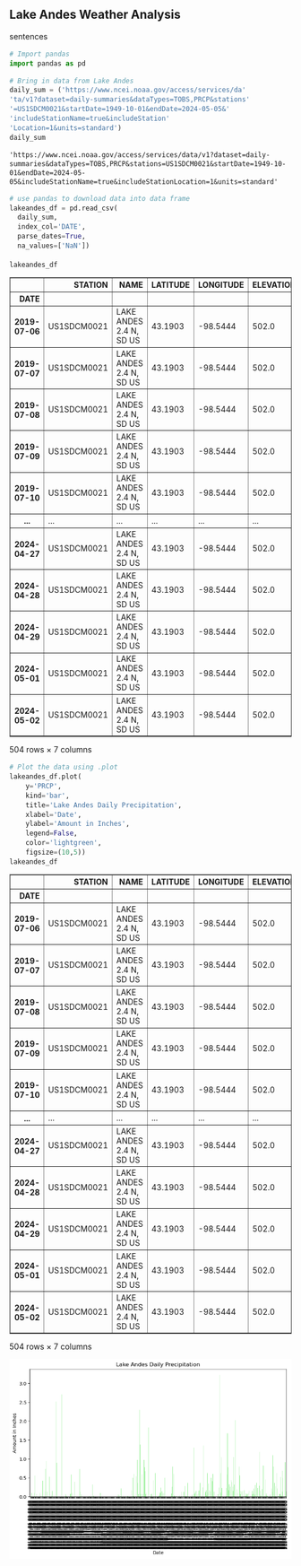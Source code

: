 ## Lake Andes Weather Analysis 
sentences


```python
# Import pandas
import pandas as pd
```


```python
# Bring in data from Lake Andes
daily_sum = ('https://www.ncei.noaa.gov/access/services/da'
'ta/v1?dataset=daily-summaries&dataTypes=TOBS,PRCP&stations'
'=US1SDCM0021&startDate=1949-10-01&endDate=2024-05-05&'
'includeStationName=true&includeStation'
'Location=1&units=standard')
daily_sum
```




    'https://www.ncei.noaa.gov/access/services/data/v1?dataset=daily-summaries&dataTypes=TOBS,PRCP&stations=US1SDCM0021&startDate=1949-10-01&endDate=2024-05-05&includeStationName=true&includeStationLocation=1&units=standard'




```python
# use pandas to download data into data frame
lakeandes_df = pd.read_csv(
  daily_sum,
  index_col='DATE',
  parse_dates=True,
  na_values=['NaN'])

lakeandes_df
```




<div>
<style scoped>
    .dataframe tbody tr th:only-of-type {
        vertical-align: middle;
    }

    .dataframe tbody tr th {
        vertical-align: top;
    }

    .dataframe thead th {
        text-align: right;
    }
</style>
<table border="1" class="dataframe">
  <thead>
    <tr style="text-align: right;">
      <th></th>
      <th>STATION</th>
      <th>NAME</th>
      <th>LATITUDE</th>
      <th>LONGITUDE</th>
      <th>ELEVATION</th>
      <th>PRCP</th>
      <th>TOBS</th>
    </tr>
    <tr>
      <th>DATE</th>
      <th></th>
      <th></th>
      <th></th>
      <th></th>
      <th></th>
      <th></th>
      <th></th>
    </tr>
  </thead>
  <tbody>
    <tr>
      <th>2019-07-06</th>
      <td>US1SDCM0021</td>
      <td>LAKE ANDES 2.4 N, SD US</td>
      <td>43.1903</td>
      <td>-98.5444</td>
      <td>502.0</td>
      <td>0.00</td>
      <td>NaN</td>
    </tr>
    <tr>
      <th>2019-07-07</th>
      <td>US1SDCM0021</td>
      <td>LAKE ANDES 2.4 N, SD US</td>
      <td>43.1903</td>
      <td>-98.5444</td>
      <td>502.0</td>
      <td>0.00</td>
      <td>NaN</td>
    </tr>
    <tr>
      <th>2019-07-08</th>
      <td>US1SDCM0021</td>
      <td>LAKE ANDES 2.4 N, SD US</td>
      <td>43.1903</td>
      <td>-98.5444</td>
      <td>502.0</td>
      <td>0.00</td>
      <td>NaN</td>
    </tr>
    <tr>
      <th>2019-07-09</th>
      <td>US1SDCM0021</td>
      <td>LAKE ANDES 2.4 N, SD US</td>
      <td>43.1903</td>
      <td>-98.5444</td>
      <td>502.0</td>
      <td>0.10</td>
      <td>NaN</td>
    </tr>
    <tr>
      <th>2019-07-10</th>
      <td>US1SDCM0021</td>
      <td>LAKE ANDES 2.4 N, SD US</td>
      <td>43.1903</td>
      <td>-98.5444</td>
      <td>502.0</td>
      <td>0.00</td>
      <td>NaN</td>
    </tr>
    <tr>
      <th>...</th>
      <td>...</td>
      <td>...</td>
      <td>...</td>
      <td>...</td>
      <td>...</td>
      <td>...</td>
      <td>...</td>
    </tr>
    <tr>
      <th>2024-04-27</th>
      <td>US1SDCM0021</td>
      <td>LAKE ANDES 2.4 N, SD US</td>
      <td>43.1903</td>
      <td>-98.5444</td>
      <td>502.0</td>
      <td>NaN</td>
      <td>NaN</td>
    </tr>
    <tr>
      <th>2024-04-28</th>
      <td>US1SDCM0021</td>
      <td>LAKE ANDES 2.4 N, SD US</td>
      <td>43.1903</td>
      <td>-98.5444</td>
      <td>502.0</td>
      <td>0.25</td>
      <td>NaN</td>
    </tr>
    <tr>
      <th>2024-04-29</th>
      <td>US1SDCM0021</td>
      <td>LAKE ANDES 2.4 N, SD US</td>
      <td>43.1903</td>
      <td>-98.5444</td>
      <td>502.0</td>
      <td>0.91</td>
      <td>NaN</td>
    </tr>
    <tr>
      <th>2024-05-01</th>
      <td>US1SDCM0021</td>
      <td>LAKE ANDES 2.4 N, SD US</td>
      <td>43.1903</td>
      <td>-98.5444</td>
      <td>502.0</td>
      <td>0.02</td>
      <td>NaN</td>
    </tr>
    <tr>
      <th>2024-05-02</th>
      <td>US1SDCM0021</td>
      <td>LAKE ANDES 2.4 N, SD US</td>
      <td>43.1903</td>
      <td>-98.5444</td>
      <td>502.0</td>
      <td>0.14</td>
      <td>NaN</td>
    </tr>
  </tbody>
</table>
<p>504 rows × 7 columns</p>
</div>




```python
# Plot the data using .plot
lakeandes_df.plot(
    y='PRCP',
    kind='bar',
    title='Lake Andes Daily Precipitation',
    xlabel='Date',
    ylabel='Amount in Inches',
    legend=False,
    color='lightgreen',
    figsize=(10,5))
lakeandes_df
```




<div>
<style scoped>
    .dataframe tbody tr th:only-of-type {
        vertical-align: middle;
    }

    .dataframe tbody tr th {
        vertical-align: top;
    }

    .dataframe thead th {
        text-align: right;
    }
</style>
<table border="1" class="dataframe">
  <thead>
    <tr style="text-align: right;">
      <th></th>
      <th>STATION</th>
      <th>NAME</th>
      <th>LATITUDE</th>
      <th>LONGITUDE</th>
      <th>ELEVATION</th>
      <th>PRCP</th>
      <th>TOBS</th>
    </tr>
    <tr>
      <th>DATE</th>
      <th></th>
      <th></th>
      <th></th>
      <th></th>
      <th></th>
      <th></th>
      <th></th>
    </tr>
  </thead>
  <tbody>
    <tr>
      <th>2019-07-06</th>
      <td>US1SDCM0021</td>
      <td>LAKE ANDES 2.4 N, SD US</td>
      <td>43.1903</td>
      <td>-98.5444</td>
      <td>502.0</td>
      <td>0.00</td>
      <td>NaN</td>
    </tr>
    <tr>
      <th>2019-07-07</th>
      <td>US1SDCM0021</td>
      <td>LAKE ANDES 2.4 N, SD US</td>
      <td>43.1903</td>
      <td>-98.5444</td>
      <td>502.0</td>
      <td>0.00</td>
      <td>NaN</td>
    </tr>
    <tr>
      <th>2019-07-08</th>
      <td>US1SDCM0021</td>
      <td>LAKE ANDES 2.4 N, SD US</td>
      <td>43.1903</td>
      <td>-98.5444</td>
      <td>502.0</td>
      <td>0.00</td>
      <td>NaN</td>
    </tr>
    <tr>
      <th>2019-07-09</th>
      <td>US1SDCM0021</td>
      <td>LAKE ANDES 2.4 N, SD US</td>
      <td>43.1903</td>
      <td>-98.5444</td>
      <td>502.0</td>
      <td>0.10</td>
      <td>NaN</td>
    </tr>
    <tr>
      <th>2019-07-10</th>
      <td>US1SDCM0021</td>
      <td>LAKE ANDES 2.4 N, SD US</td>
      <td>43.1903</td>
      <td>-98.5444</td>
      <td>502.0</td>
      <td>0.00</td>
      <td>NaN</td>
    </tr>
    <tr>
      <th>...</th>
      <td>...</td>
      <td>...</td>
      <td>...</td>
      <td>...</td>
      <td>...</td>
      <td>...</td>
      <td>...</td>
    </tr>
    <tr>
      <th>2024-04-27</th>
      <td>US1SDCM0021</td>
      <td>LAKE ANDES 2.4 N, SD US</td>
      <td>43.1903</td>
      <td>-98.5444</td>
      <td>502.0</td>
      <td>NaN</td>
      <td>NaN</td>
    </tr>
    <tr>
      <th>2024-04-28</th>
      <td>US1SDCM0021</td>
      <td>LAKE ANDES 2.4 N, SD US</td>
      <td>43.1903</td>
      <td>-98.5444</td>
      <td>502.0</td>
      <td>0.25</td>
      <td>NaN</td>
    </tr>
    <tr>
      <th>2024-04-29</th>
      <td>US1SDCM0021</td>
      <td>LAKE ANDES 2.4 N, SD US</td>
      <td>43.1903</td>
      <td>-98.5444</td>
      <td>502.0</td>
      <td>0.91</td>
      <td>NaN</td>
    </tr>
    <tr>
      <th>2024-05-01</th>
      <td>US1SDCM0021</td>
      <td>LAKE ANDES 2.4 N, SD US</td>
      <td>43.1903</td>
      <td>-98.5444</td>
      <td>502.0</td>
      <td>0.02</td>
      <td>NaN</td>
    </tr>
    <tr>
      <th>2024-05-02</th>
      <td>US1SDCM0021</td>
      <td>LAKE ANDES 2.4 N, SD US</td>
      <td>43.1903</td>
      <td>-98.5444</td>
      <td>502.0</td>
      <td>0.14</td>
      <td>NaN</td>
    </tr>
  </tbody>
</table>
<p>504 rows × 7 columns</p>
</div>




    
![png](lakeandes_weather_analysis_files/lakeandes_weather_analysis_4_1.png)
    

